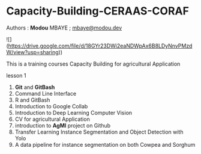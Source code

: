 # 				**Capacity-Building-CERAAS-CORAF**

Authors :  **Modou** MBAYE ;  mbaye@modou.dev

![] (https://drive.google.com/file/d/18GYr23DWi2eaNDWpAx6B8LDyNnvPMzdW/view?usp=sharing))

This is a training courses Capacity Building for agricultural Application 

lesson 1

1. **Git** and **GitBash** 
2. Command Line Interface 
3. R and GitBash 
4. Introduction to Google Collab 
5. Introduction to Deep Learning Computer Vision 
6. CV for agricultural Application
7. introduction to **AgMl**  project  on Github
8. Transfer Learning Instance Segmentation and Object Detection with Yolo
9. A data pipeline for instance segmentation on both Cowpea and Sorghum



